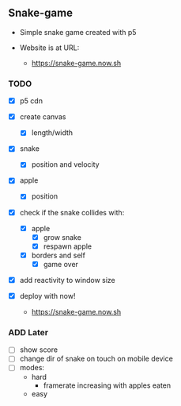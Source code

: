 ## Snake-game

- Simple snake game created with p5

- Website is at URL:
  - https://snake-game.now.sh

### TODO

- [x] p5 cdn

- [x] create canvas
  - [x] length/width
- [x] snake
  - [x] position and velocity
- [x] apple
  - [x] position

- [x] check if the snake collides with:
  - [x] apple
    - [x] grow snake
    - [x] respawn apple
  - [x] borders and self
    - [x] game over

- [x] add reactivity to window size

- [x] deploy with now!
  - https://snake-game.now.sh


### ADD Later

- [ ] show score
- [ ] change dir of snake on touch on mobile device
- [ ] modes:
  - hard
    - framerate increasing with apples eaten
  - easy